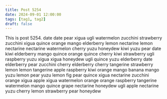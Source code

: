 ```yaml
---
title: Post 5254
date: 2024-09-01 12:00:00
tags: [tag1, tag2]
draft: false
---
```

This is post 5254.
date
date
pear
xigua
ugli
watermelon
zucchini
strawberry
zucchini
xigua
quince
orange
mango
elderberry
lemon
nectarine
lemon
nectarine
nectarine
watermelon
cherry
yuzu
honeydew
kiwi
yuzu
pear
date
kiwi
elderberry
mango
quince
orange
quince
cherry
kiwi
strawberry
ugli
raspberry
yuzu
xigua
xigua
honeydew
ugli
quince
yuzu
elderberry
date
elderberry
pear
zucchini
cherry
elderberry
cherry
tangerine
strawberry
lemon
lemon
tangerine
apple
raspberry
kiwi
orange
mango
banana
mango
yuzu
lemon
pear
yuzu
lemon
fig
pear
quince
xigua
nectarine
zucchini
orange
xigua
apple
xigua
watermelon
orange
orange
raspberry
tangerine
watermelon
mango
quince
grape
nectarine
honeydew
ugli
apple
nectarine
yuzu
cherry
lemon
strawberry
pear
honeydew
